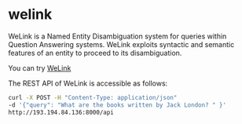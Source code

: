 # welink
WeLink is a Named Entity Disambiguation system for queries within Question Answering systems. WeLink exploits syntactic and semantic features of an entity to proceed to its disambiguation. 

You can try <a href="http://193.194.84.136:8000/">WeLink</a>

The REST API of WeLink is accessible as follows:

```bash
curl -X POST -H "Content-Type: application/json" 
-d '{"query": "What are the books written by Jack London? " }' 
http://193.194.84.136:8000/api 
```
